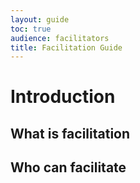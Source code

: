 ```yaml
---
layout: guide
toc: true
audience: facilitators
title: Facilitation Guide
---
```

# Introduction

## What is facilitation

## Who can facilitate
